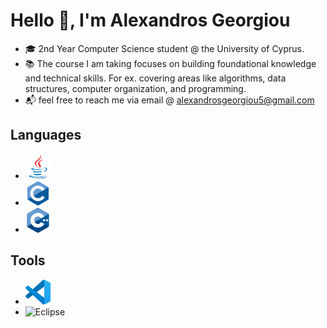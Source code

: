 # Hello 👋, I'm Alexandros Georgiou

- 🎓 2nd Year Computer Science student @ the University of Cyprus.
- 📚 The course I am taking focuses on building foundational knowledge and technical skills.
     For ex. covering areas like algorithms, data structures, computer organization, and programming.
- 📬 feel free to reach me via email @ [alexandrosgeorgiou5@gmail.com](mailto:alexandrosgeorgiou5@gmail.com)

<h2>Languages</h2>
<ul>
    <li><img src="https://github.com/devicons/devicon/raw/master/icons/java/java-original.svg" alt="Java" width="40" height="40"/></li>
    <li><img src="https://github.com/devicons/devicon/raw/master/icons/c/c-original.svg" alt="C" width="40" height="40"/></li>
    <li><img src="https://github.com/devicons/devicon/raw/master/icons/cplusplus/cplusplus-original.svg" alt="C++" width="40" height="40"/></li>
</ul>

<h2>Tools</h2>
<ul>
    <li><img src="https://github.com/devicons/devicon/raw/master/icons/vscode/vscode-original.svg" alt="VS Code" width="40" height="40"/></li>
    <li><img src="https://upload.wikimedia.org/wikipedia/commons/thumb/0/0e/Eclipse_Logo.svg/1024px-Eclipse_Logo.svg.png" alt="Eclipse" width="40" height="40"/></li>
</ul>




<!---
alexcodes16/alexcodes16 is a ✨ special ✨ repository because its `README.md` (this file) appears on your GitHub profile.
You can click the Preview link to take a look at your changes.
--->
